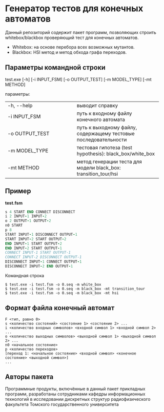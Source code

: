 
# Генератор тестов для конечных автоматов
Данный репозиторий содержит пакет программ, позволяющих строить whitebox/blackbox проверяющий тест для конечных автоматов.
- Whitebox: на основе перебора всех возможных мутантов.
- Blackbox: HSI метод и метод обхода графа переходов.

## Параметры командной строки

test.exe [-h] [-i INPUT_FSM] [-o OUTPUT_TEST] [-m MODEL_TYPE] [-mt METHOD]

параметры:
<table class="tg">
  <col width="45%">
  <col width="65%">
  <tr>
    <td>-h, --help</td>
    <td> выводит справку</td>
  </tr>
  <tr>
    <td>-i INPUT_FSM</td>
    <td>путь к входному файлу конечного автомата </td>
  </tr>
  <tr>
    <td>-o OUTPUT_TEST</td>
    <td>путь к выходному файлу, содержащему тестовые последовательности</td>
  </tr>
  <tr>
    <td>-m MODEL_TYPE</td>
    <td>тестовая гипотеза (test hypothesis): black_box/white_box</td>
  </tr>
  <tr>
    <td>-mt METHOD</td>
    <td>метод генерации теста для модели black_box: transition_tour/hsi</td>
  </tr>
</table>

## Пример
**test.fsm**
```F 0
s 4 START END CONNECT DISCONNECT
i 2 INPUT-1 INPUT-2
o 2 OUTPUT-1 OUTPUT-2
n0 START
p 8
START INPUT-1 DISCONNECT OUTPUT-1
START INPUT-2 START OUTPUT-2
END INPUT-1 START OUTPUT-2
END INPUT-2 START OUTPUT-1
CONNECT INPUT-1 START OUTPUT-1
CONNECT INPUT-2 DISCONNECT OUTPUT-1
DISCONNECT INPUT-1 CONNECT OUTPUT-1
DISCONNECT INPUT-2 END OUTPUT-1
```

Командная строка

    $ test.exe -i test.fsm -o 0.seq -m white_box
    $ test.exe -i test.fsm -o 0.seq -m black_box -mt transition_tour
    $ test.exe -i test.fsm -o 0.seq -m black_box -mt hsi

## Формат файла конечный автомат
    F <тип, равно 0>
    s <количество состояний> <состояние 1> <состояние 2> ...
    i <количество входных символов> <входной символ 1> <входной символ 2> ...
    o <количество выходных символов> <выходной символ 1> <выходной символ 2> ...
    n0 <начальное состояние>
    p <количество переходов>
    [переход 1: <начальное состояние> <входной символ> <конечное состояние> <выходной символ>]
    ...

## Авторы пакета
Программные продукты, включённые в данный пакет прикладных программ, разработаны сотрудниками кафедры информационных технологий в исследовании дискретных структур радиофизического факультета Томского государственного университета
